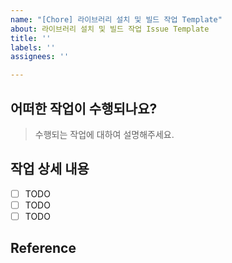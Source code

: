 ```yaml
---
name: "[Chore] 라이브러리 설치 및 빌드 작업 Template"
about: 라이브러리 설치 및 빌드 작업 Issue Template
title: ''
labels: ''
assignees: ''

---
```


## 어떠한 작업이 수행되나요?

> 수행되는 작업에 대하여 설명해주세요.

## 작업 상세 내용

- [ ] TODO
- [ ] TODO
- [ ] TODO

## Reference
